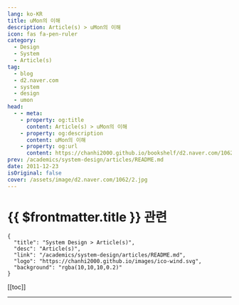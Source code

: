 ```yaml
---
lang: ko-KR
title: uMon의 이해
description: Article(s) > uMon의 이해
icon: fas fa-pen-ruler
category: 
  - Design
  - System
  - Article(s)
tag: 
  - blog
  - d2.naver.com
  - system
  - design
  - umon
head:  
  - - meta:
    - property: og:title
      content: Article(s) > uMon의 이해
    - property: og:description
      content: uMon의 이해
    - property: og:url
      content: https://chanhi2000.github.io/bookshelf/d2.naver.com/1062.html
prev: /academics/system-design/articles/README.md
date: 2011-12-23
isOriginal: false
cover: /assets/image/d2.naver.com/1062/2.jpg
---
```


# {{ $frontmatter.title }} 관련

```component VPCard
{
  "title": "System Design > Article(s)",
  "desc": "Article(s)",
  "link": "/academics/system-design/articles/README.md",
  "logo": "https://chanhi2000.github.io/images/ico-wind.svg",
  "background": "rgba(10,10,10,0.2)"
}
```

[[toc]]

---

<SiteInfo
  name="uMon의 이해 | NAVER D2"
  desc="uMon의 이해"
  url="https://d2.naver.com/helloworld/1062"
  logo="/assets/image/d2.naver.com/favicon.ico"
  preview="/assets/image/d2.naver.com/1062/2.jpg"/>

<!-- TODO: 작성 -->
